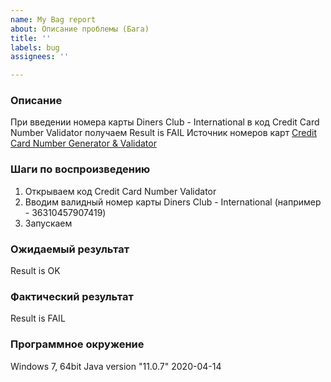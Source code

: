 ```yaml
---
name: My Bag report
about: Описание проблемы (Бага)
title: ''
labels: bug
assignees: ''

---
```


### Описание
При введении  номера карты Diners Club - International в код Credit Card Number Validator получаем Result is FAIL
Источник номеров карт [Credit Card Number Generator & Validator](https://www.freeformatter.com/credit-card-number-generator-validator.html)
### Шаги по воспроизведению

1. Открываем код Credit Card Number Validator 
2. Вводим валидный номер  карты Diners Club - International (например - 36310457907419)
3. Запускаем

### Ожидаемый результат
Result is OK
### Фактический результат
Result is FAIL
### Программное окружение
Windows 7, 64bit
Java version "11.0.7" 2020-04-14
